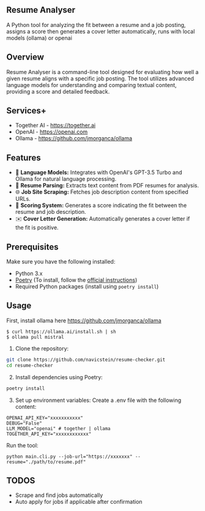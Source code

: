 ## Resume Analyser

A Python tool for analyzing the fit between a resume and a job posting, assigns a score then generates a cover letter automatically, runs with local models (ollama) or openai

## Overview

Resume Analyser is a command-line tool designed for evaluating how well a given resume aligns with a specific job
posting. The tool utilizes advanced language models for understanding and comparing textual content, providing a score
and detailed feedback.

## Services+
- Together AI - https://together.ai
- OpenAI - https://openai.com
- Ollama - https://github.com/jmorganca/ollama

## Features

- 🧠 **Language Models:** Integrates with OpenAI's GPT-3.5 Turbo and Ollama for natural language processing.
- 📄 **Resume Parsing:** Extracts text content from PDF resumes for analysis.
- 🌐 **Job Site Scraping:** Fetches job description content from specified URLs.
- 🎯 **Scoring System:** Generates a score indicating the fit between the resume and job description.
- ✉️ **Cover Letter Generation:** Automatically generates a cover letter if the fit is positive.

## Prerequisites

Make sure you have the following installed:

- Python 3.x
- [Poetry](https://python-poetry.org/) (To install, follow
  the [official instructions](https://python-poetry.org/docs/#installation))
- Required Python packages (install using `poetry install`)

## Usage

First, install ollama here https://github.com/jmorganca/ollama

```shell
$ curl https://ollama.ai/install.sh | sh
$ ollama pull mistral
```

1. Clone the repository:

```bash
git clone https://github.com/navicstein/resume-checker.git
cd resume-checker
```

2. Install dependencies using Poetry:

```bash
poetry install
```

3. Set up environment variables:
Create a .env file with the following content:
```dotenv
OPENAI_API_KEY="xxxxxxxxxxx"
DEBUG="False"
LLM_MODEL="openai" # together | ollama
TOGETHER_API_KEY="xxxxxxxxxxxx"
```

Run the tool:
```shell
python main.cli.py --job-url="https://xxxxxxx" --resume="./path/to/resume.pdf"
```


## TODOS
- Scrape and find jobs automatically 
- Auto apply for jobs if applicable after confirmation